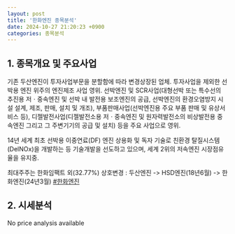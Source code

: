 ```yaml
---
layout: post
title: '한화엔진 종목분석'
date: 2024-10-27 21:20:23 +0900
categories: 종목분석
---
```


## 1. 종목개요 및 주요사업

기존 두산엔진이 투자사업부문을 분할함에 따라 변경상장된 업체. 투자사업을 제외한 선박용 엔진 위주의 엔진제조 사업 영위. 선박엔진 및 SCR사업(대형선박 또는 특수선의 추진용 저ㆍ중속엔진 및 선박 내 발전용 보조엔진의 공급, 선박엔진의 환경오염방지 시설 설계, 제조, 판매, 설치 및 개조), 부품판매사업(선박엔진용 주요 부품 판매 및 유상서비스 등), 디젤발전사업(디젤발전소용 저ㆍ중속엔진 및 원자력발전소의 비상발전용 중속엔진 그리고 그 주변기기의 공급 및 설치) 등을 주요 사업으로 영위. 

14년 세계 최초 선박용 이중연료(DF) 엔진 상용화 및 독자 기술로 친환경 탈질시스템(DelNOx)을 개발하는 등 기술개발을 선도하고 있으며, 세계 2위의 저속엔진 시장점유율을 유지중.

최대주주는 한화임팩트 외(32.77%) 상호변경 : 두산엔진 -> HSD엔진(18년6월) -> 한화엔진(24년3월)
[#한화엔진](#)

## 2. 시세분석

No price analysis available
